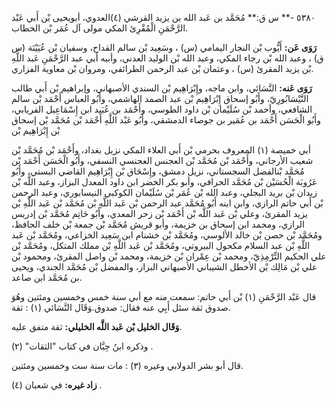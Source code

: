 ٥٣٨٠ -** س ق:** مُحَمَّد بن عَبد الله بن يزيد القرشي (٤)العدوي، أبويحيى بْن أَبي عَبْد الرَّحْمَنِ الْمُقْرِئ المكي مولى آل عُمَر بْن الخطاب.

**رَوَى عَن:** أَيُّوب بْن النجار اليمامي (س) ، وسَعِيد بْن سالم القداح، وسفيان بْن عُيَيْنَة (س ق) ، وعبد الله بْن رجاء المكي، وعبد الله بْن الوليد العدني، وأبيه أبي عبد الرَّحْمَنِ عَبد اللَّهِ بْن يزيد المقرئ (س) ، وعثمان بْن عبد الرحمن الطرائفي، ومروان بْن معاوية الفزاري.

**رَوَى عَنه:** النَّسَائي، وابن ماجه، وإِبْرَاهِيم بْن السندي الأصبهاني، وإبراهيم بْن أَبي طالب النَّيْسَابُورِيّ، وأَبُو إسحاق إِبْرَاهِيم بْن عبد الصمد الهاشمي، وأَبُو العباس أَحْمَد بْن سالم الشافعي، وأحمد بْن سُلَيْمان بْن داود الطوسي، وأَحْمَد بن عُبَيد ابن إِسْمَاعِيل الفريابي، وأَبُو الْحَسَن أَحْمَد بن عُمَير بن جوصاء الدمشقي، وأَبُو عَبْد اللَّهِ أَحْمَد بْن مُحَمَّد بْن إسحاق بْن إِبْرَاهِيم بْن

أبي خميصة (١) المعروف بحرمي بْن أَبي العلاء المكي نزيل بغداد، وأَحْمَد بْن مُحَمَّد بْن شعيب الأرجاني، وأَحْمَد بْن مُحَمَّد بْن العجنس العجنسي النسفي، وأَبُو الْحَسَن أَحْمَد بْن مُحَمَّد بْنالفضل السجستاني، نزيل دمشق، وإِسْحَاق بْن إِبْرَاهِيم القاضي البستي، وأَبُو عَرُوبَة الْحُسَيْن بْن مُحَمَّد الحرافي، وأبو بكر الخضر ابن داود المعدل البزاز، وعبد اللَّه بْن زيدان بْن بريد البجلي، وعبد الله بْن عُمَر بْن سُلَيْمان الكوكبي النيسابوري، وعبد الرحمن بْن أَبي حاتم الرازي، وابن ابنه أَبُو مُحَمَّد عبد الرحمن بْن عَبد اللَّهِ بْن مُحَمَّد بْن عَبد اللَّهِ بْن يزيد المقرئ، وعلي بْن عَبد اللَّه بْن أَحْمَد بْن زحر المعدي، وأَبُو حَاتِم مُحَمَّد بْن إدريس الرازي، ومحمد ابن إسحاق بن خزيمة، وأبو قريش مُحَمَّد بْن جمعة بْن خلف الحافظ، ومُحَمَّد بْن حصن بْن خالد الألوسي، ومُحَمَّد بْن خشنام ابن سَعِيد الخزاعي، ومُحَمَّد بْن عَبد اللَّهِ بْن عبد السلام مكحول البيروتي، ومُحَمَّد بْن عَبد اللَّهِ بْن مملك المتكل، ومُحَمَّد بْن علي الحكيم التِّرْمِذِيّ، ومحمد بْن عِمْران بْن خزيمة، ومحمد بْن واصل المقرئ، ومحمود بْن علي بْن مَالِك بْن الأخطل الشيباني الأصبهاني البزاز، والمفضل بْن مُحَمَّد الجندي، ويحيى بن مُحَمَّد ابن صاعد.

قال عَبْد الرَّحْمَنِ (١) بْن أَبي حاتم: سمعت منه مع أبي سنة خمس وخمسين ومئتين وهُوَ صدوق ثقة سئل أَبِي عنه فقال: صدوق.وَقَال النَّسَائي (١) : ثقة.

**وَقَال الخليل بْن عَبد اللَّه الخليلي:** ثقة متفق عليه.

وذكره ابنُ حِبَّان في كتاب "الثقات" (٢) .

قال أبو بشر الدولابي وغيره (٣) : مات سنة ست وخمسين ومئتين.

**زاد غيره:** في شعبان (٤) .